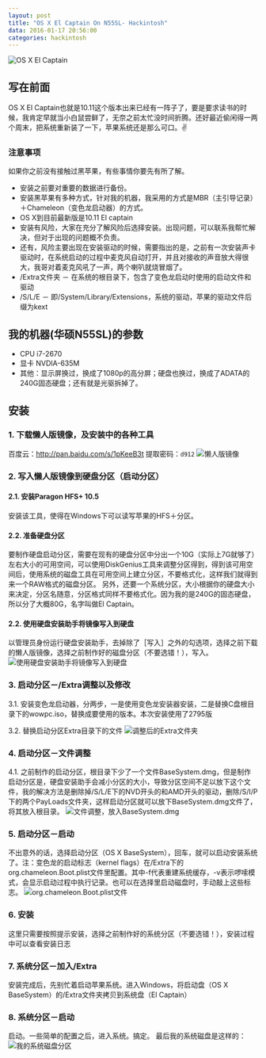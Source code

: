 ```yaml
---
layout: post
title: "OS X El Captain On N55SL- Hackintosh"
data: 2016-01-17 20:56:00
categories: hackintosh
---
```

![OS X El Captain](https://raw.githubusercontent.com/zuzhi/zuzhi.github.io/master/img/tutorial-captures/%E5%B1%8F%E5%B9%95%E5%BF%AB%E7%85%A7%202016-01-19%20%E4%B8%8B%E5%8D%885.50.08.png "OS X El Captain")

## 写在前面
OS X El Captain也就是10.11这个版本出来已经有一阵子了，要是要求读书的时候，我肯定早就当小白鼠尝鲜了，无奈之前太忙没时间折腾。还好最近偷闲得一两个周末，把系统重新装了一下，苹果系统还是那么可口。✌

### 注意事项
如果你之前没有接触过黑苹果，有些事情你要先有所了解。

- 安装之前要对重要的数据进行备份。
- 安装黑苹果有多种方式，针对我的机器，我采用的方式是MBR（主引导记录）＋Chameleon（变色龙启动器）的方式。
- OS X到目前最新版是10.11 El captain
- 安装有风险，大家在充分了解风险后选择安装。出现问题，可以联系我帮忙解决，但对于出现的问题概不负责。
- 还有，风险主要出现在安装驱动的时候，需要指出的是，之前有一次安装声卡驱动时，在系统启动的过程中麦克风自动打开，并且对接收的声音放大得很大，我哥对着麦克风吼了一声，两个喇叭就烧冒烟了。
- /Extra文件夹 － 在系统的根目录下，包含了变色龙启动时使用的启动文件和驱动
- /S/L/E － 即/System/Library/Extensions，系统的驱动，苹果的驱动文件后缀为kext

## 我的机器(华硕N55SL)的参数
- CPU i7-2670
- 显卡 NVDIA-635M
- 其他：显示屏换过，换成了1080p的高分屏；硬盘也换过，换成了ADATA的240G固态硬盘；还有就是光驱拆掉了。

## 安装

### 1. 下载懒人版镜像，及安装中的各种工具
百度云：http://pan.baidu.com/s/1pKeeB3t 提取密码：`d912`
![懒人版镜像](https://raw.githubusercontent.com/zuzhi/zuzhi.github.io/master/img/tutorial-captures/QQ20160114-0.png "懒人版镜像")

### 2. 写入懒人版镜像到硬盘分区（启动分区）

#### 2.1. 安装Paragon HFS+ 10.5
安装该工具，使得在Windows下可以读写苹果的HFS＋分区。
#### 2.2. 准备硬盘分区
要制作硬盘启动分区，需要在现有的硬盘分区中分出一个10G（实际上7G就够了）左右大小的可用空间，可以使用DiskGenius工具来调整分区得到，得到该可用空间后，使用系统的磁盘工具在可用空间上建立分区，不要格式化，这样我们就得到来一个RAW格式的磁盘分区。
另外，还要一个系统分区，大小根据你的硬盘大小来决定，分区名随意，分区格式同样不要格式化。因为我的是240G的固态硬盘，所以分了大概80G，名字叫做El Captain。

#### 2.2. 使用硬盘安装助手将镜像写入到硬盘
以管理员身份运行硬盘安装助手，去掉除了［写入］之外的勾选项，选择之前下载的懒人版镜像，选择之前制作好的磁盘分区（不要选错！），写入。
![使用硬盘安装助手将镜像写入到硬盘](https://raw.githubusercontent.com/zuzhi/zuzhi.github.io/master/img/tutorial-captures/snip_20160117144615.png "使用硬盘安装助手将镜像写入到硬盘")

### 3. 启动分区－/Extra调整以及修改

3.1. 安装变色龙启动器，分两步，一是使用变色龙安装器安装，二是替换C盘根目录下的wowpc.iso，替换成要使用的版本。本次安装使用了2795版

3.2. 替换启动分区Extra目录下的文件
![调整后的Extra文件夹](https://raw.githubusercontent.com/zuzhi/zuzhi.github.io/master/img/tutorial-captures/snip_20160117145719.png "调整后的Extra文件夹")


### 4. 启动分区－文件调整

4.1. 之前制作的启动分区，根目录下少了一个文件BaseSystem.dmg，但是制作启动分区是，硬盘安装助手会减小分区的大小，导致分区空间不足以放下这个文件，我的解决方法是删除掉/S/L/E下的NVD开头的和AMD开头的驱动，删除/S/I/P下的两个PayLoads文件夹，这样启动分区就可以放下BaseSystem.dmg文件了，将其放入根目录。
![文件调整，放入BaseSystem.dmg](https://raw.githubusercontent.com/zuzhi/zuzhi.github.io/master/img/tutorial-captures/snip_20160117145706.png "文件调整，放入BaseSystem.dmg")

### 5. 启动分区－启动
不出意外的话，选择启动分区（OS X BaseSystem），回车，就可以启动安装系统了。注：变色龙的启动标志（kernel flags）在/Extra下的org.chameleon.Boot.plist文件里配置。其中-f代表重建系统缓存，-v表示啰嗦模式，会显示启动过程中执行记录。也可以在选择里启动磁盘时，手动敲上这些标志。
![org.chameleon.Boot.plist文件](https://raw.githubusercontent.com/zuzhi/zuzhi.github.io/master/img/tutorial-captures/snip_20160117145814.png "org.chameleon.Boot.plist文件")


### 6. 安装
这里只需要按照提示安装，选择之前制作好的系统分区（不要选错！），安装过程中可以查看安装日志

### 7. 系统分区－加入/Extra
安装完成后，先别忙着启动苹果系统。进入Windows，将启动盘（OS X BaseSystem）的/Extra文件夹拷贝到系统盘（El Captain）

### 8. 系统分区－启动
启动。一些简单的配置之后，进入系统。搞定。
最后我的系统磁盘是这样的：
![我的系统磁盘分区](https://raw.githubusercontent.com/zuzhi/zuzhi.github.io/master/img/tutorial-captures/snip_20160117144412.png "我的系统磁盘分区")
